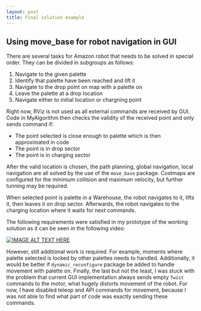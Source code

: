 ```yaml
---
layout: post
title: Final solution example
---
```


## Using move_base for robot navigation in GUI

There are several tasks for Amazon robot that needs to be solved in special order. They can be divided in subgroups as follows:

1. Navigate to the given palette
2. Identify that palette have been reached and lift it
3. Navigate to the drop point on map with a palette on
4. Leave the palette at a drop location
5. Navigate either to initial location or chargning point

Right now, RViz is not used as all external commands are received by GUI. Code in MyAlgorithm then checks the validity of the received point and only sends command if:

* The point selected is close enough to palette which is then approximated in code
* The point is in drop sector
* The point is in charging sector

After the valid location is chosen, the path planning, global navigation, local navigation are all solved by the use of the ```move_base``` package. Costmaps are configured for the minimum collision and maximum velocity, but further tunning may be required.

When selected point is palette in a Warehouse, the robot navigates to it, lifts it, then leaves it on drop sector. Afterwards, the robot navigates to the charging location where it waits for next commands.

The following requirements were satisfied in my prototype of the working solution as it can be seen in the following video:

[![IMAGE ALT TEXT HERE](https://img.youtube.com/vi/Pa5lDrOp9nA/0.jpg)](https://youtu.be/Pa5lDrOp9nA)

However, still additional work is required. For example, moments where palette selected is locked by other palettes needs to handled. Additionally, it would be better if ```dynamic_reconfigure``` package be added to handle movement with palette on. Finally, the last but not the least, I was stuck with the problem that current GUI implementation always sends empty ```Twist``` commands to the motor, what hugely distorts movement of the robot. For now, I have disabled teleop and API commands for movement, because I was not able to find what part of code was exactly sending these commands.